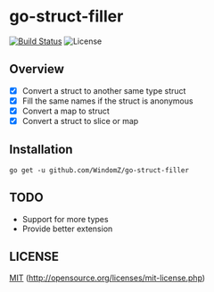 # go-struct-filler
[![Build Status](https://travis-ci.org/WindomZ/go-struct-filler.svg?branch=master)](https://travis-ci.org/WindomZ/go-struct-filler)
![License](https://img.shields.io/badge/license-MIT-green.svg)

## Overview

-[x] Convert a struct to another same type struct
-[x] Fill the same names if the struct is anonymous
-[x] Convert a map to struct
-[x] Convert a struct to slice or map

## Installation

```
go get -u github.com/WindomZ/go-struct-filler
```

## TODO

* Support for more types
* Provide better extension

## LICENSE

[MIT](https://github.com/WindomZ/go-struct-filler/blob/master/LICENSE)
(http://opensource.org/licenses/mit-license.php)

